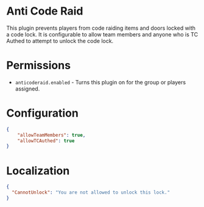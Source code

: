 # Anti Code Raid
This plugin prevents players from code raiding items and doors locked with a code lock.  It is configurable to allow team members and anyone who is TC Authed to attempt to unlock the code lock.
# Permissions
* `anticoderaid.enabled` - Turns this plugin on for the group or players assigned.

# Configuration

```json
{
    "allowTeamMembers": true,  
    "allowTCAuthed": true
}
```

# Localization

```json
{
  "CannotUnlock": "You are not allowed to unlock this lock."
}
```
